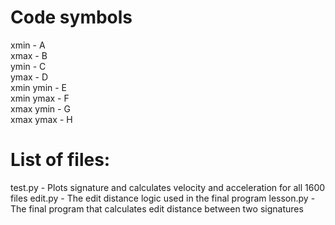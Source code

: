 # Code symbols

xmin - A  
xmax - B  
ymin - C  
ymax - D  
xmin ymin - E  
xmin ymax - F  
xmax ymin - G  
xmax ymax - H 

# List of files:
test.py - Plots signature and calculates velocity and acceleration for all 1600 files
edit.py - The edit distance logic used in the final program
lesson.py - The final program that calculates edit distance between two signatures
